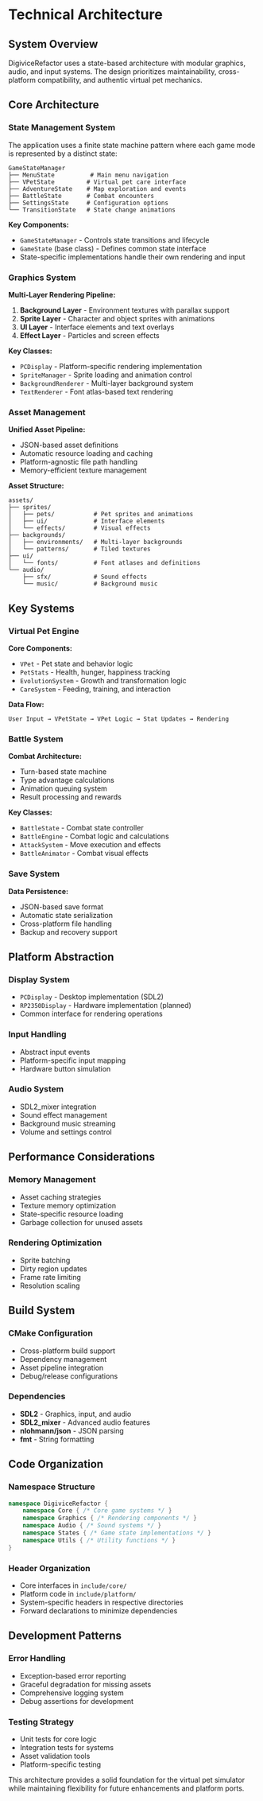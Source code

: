 # Technical Architecture

## System Overview

DigiviceRefactor uses a state-based architecture with modular graphics, audio, and input systems. The design prioritizes maintainability, cross-platform compatibility, and authentic virtual pet mechanics.

## Core Architecture

### State Management System

The application uses a finite state machine pattern where each game mode is represented by a distinct state:

```
GameStateManager
├── MenuState          # Main menu navigation
├── VPetState         # Virtual pet care interface  
├── AdventureState    # Map exploration and events
├── BattleState       # Combat encounters
├── SettingsState     # Configuration options
└── TransitionState   # State change animations
```

**Key Components:**
- `GameStateManager` - Controls state transitions and lifecycle
- `GameState` (base class) - Defines common state interface
- State-specific implementations handle their own rendering and input

### Graphics System

**Multi-Layer Rendering Pipeline:**
1. **Background Layer** - Environment textures with parallax support
2. **Sprite Layer** - Character and object sprites with animations
3. **UI Layer** - Interface elements and text overlays
4. **Effect Layer** - Particles and screen effects

**Key Classes:**
- `PCDisplay` - Platform-specific rendering implementation
- `SpriteManager` - Sprite loading and animation control
- `BackgroundRenderer` - Multi-layer background system
- `TextRenderer` - Font atlas-based text rendering

### Asset Management

**Unified Asset Pipeline:**
- JSON-based asset definitions
- Automatic resource loading and caching
- Platform-agnostic file path handling
- Memory-efficient texture management

**Asset Structure:**
```
assets/
├── sprites/
│   ├── pets/           # Pet sprites and animations
│   ├── ui/             # Interface elements
│   └── effects/        # Visual effects
├── backgrounds/
│   ├── environments/   # Multi-layer backgrounds
│   └── patterns/       # Tiled textures
├── ui/
│   └── fonts/          # Font atlases and definitions
└── audio/
    ├── sfx/            # Sound effects
    └── music/          # Background music
```

## Key Systems

### Virtual Pet Engine

**Core Components:**
- `VPet` - Pet state and behavior logic
- `PetStats` - Health, hunger, happiness tracking
- `EvolutionSystem` - Growth and transformation logic
- `CareSystem` - Feeding, training, and interaction

**Data Flow:**
```
User Input → VPetState → VPet Logic → Stat Updates → Rendering
```

### Battle System

**Combat Architecture:**
- Turn-based state machine
- Type advantage calculations
- Animation queuing system
- Result processing and rewards

**Key Classes:**
- `BattleState` - Combat state controller
- `BattleEngine` - Combat logic and calculations
- `AttackSystem` - Move execution and effects
- `BattleAnimator` - Combat visual effects

### Save System

**Data Persistence:**
- JSON-based save format
- Automatic state serialization
- Cross-platform file handling
- Backup and recovery support

## Platform Abstraction

### Display System
- `PCDisplay` - Desktop implementation (SDL2)
- `RP2350Display` - Hardware implementation (planned)
- Common interface for rendering operations

### Input Handling
- Abstract input events
- Platform-specific input mapping
- Hardware button simulation

### Audio System
- SDL2_mixer integration
- Sound effect management
- Background music streaming
- Volume and settings control

## Performance Considerations

### Memory Management
- Asset caching strategies
- Texture memory optimization
- State-specific resource loading
- Garbage collection for unused assets

### Rendering Optimization
- Sprite batching
- Dirty region updates
- Frame rate limiting
- Resolution scaling

## Build System

### CMake Configuration
- Cross-platform build support
- Dependency management
- Asset pipeline integration
- Debug/release configurations

### Dependencies
- **SDL2** - Graphics, input, and audio
- **SDL2_mixer** - Advanced audio features
- **nlohmann/json** - JSON parsing
- **fmt** - String formatting

## Code Organization

### Namespace Structure
```cpp
namespace DigiviceRefactor {
    namespace Core { /* Core game systems */ }
    namespace Graphics { /* Rendering components */ }
    namespace Audio { /* Sound systems */ }
    namespace States { /* Game state implementations */ }
    namespace Utils { /* Utility functions */ }
}
```

### Header Organization
- Core interfaces in `include/core/`
- Platform code in `include/platform/`
- System-specific headers in respective directories
- Forward declarations to minimize dependencies

## Development Patterns

### Error Handling
- Exception-based error reporting
- Graceful degradation for missing assets
- Comprehensive logging system
- Debug assertions for development

### Testing Strategy
- Unit tests for core logic
- Integration tests for systems
- Asset validation tools
- Platform-specific testing

This architecture provides a solid foundation for the virtual pet simulator while maintaining flexibility for future enhancements and platform ports.
